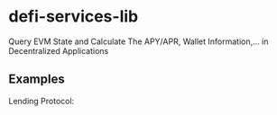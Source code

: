 # defi-services-lib
Query EVM State and Calculate The APY/APR, Wallet Information,... in Decentralized Applications
## Examples
Lending Protocol:
